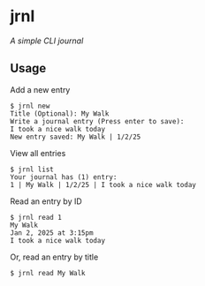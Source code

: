 
# jrnl

_A simple CLI journal_

## Usage

Add a new entry

```shell
$ jrnl new
Title (Optional): My Walk
Write a journal entry (Press enter to save):
I took a nice walk today
New entry saved: My Walk | 1/2/25
```

View all entries

```shell
$ jrnl list
Your journal has (1) entry: 
1 | My Walk | 1/2/25 | I took a nice walk today
```

Read an entry by ID

```shell
$ jrnl read 1
My Walk
Jan 2, 2025 at 3:15pm 
I took a nice walk today
```

Or, read an entry by title

```shell
$ jrnl read My Walk
```
